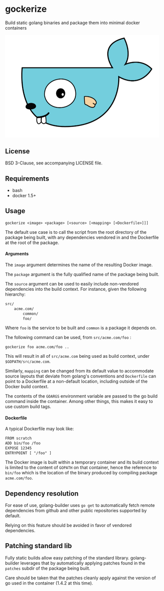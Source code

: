 gockerize
=========

Build static golang binaries and package them into minimal docker containers

<img src="gockerize.png" alt="gockerize" width="500px" />

License
-------

BSD 3-Clause, see accompanying LICENSE file.


Requirements
------------

  - bash
  - docker 1.5+


Usage
-----

    gockerize <image> <package> [<source> [<mapping> [<Dockerfile>]]]


The default use case is to call the script from the root directory of
the package being built, with any dependencies vendored in and the
Dockerfile at the root of the package.

#### Arguments

The `image` argument determines the name of the resulting Docker image.

The `package` argument is the fully qualified name of the package being
built.

The `source` argument can be used to easily include non-vendored dependencies
into the build context. For instance, given the following hierarchy:

    src/
        acme.com/
            common/
            foo/

Where `foo` is the service to be built and `common` is a package it depends on.

The following command can be used, from `src/acme.com/foo` :

    gockerize foo acme.com/foo ..

This will result in all of `src/acme.com` being used as build context, under
`$GOPATH/src/acme.com`.

Similarly, `mapping` can be changed from its default value to accommodate
source layouts that deviate from golang's conventions and `Dockerfile` can
point to a Dockerfile at a non-default location, including outside of the
Docker build context.

The contents of the `GOARGS` environment variable are passed to the go build
command inside the container. Among other things, this makes it easy to use
custom build tags.

#### Dockerfile

A typical Dockerfile may look like:

    FROM scratch
    ADD bin/foo /foo
    EXPOSE 12345
    ENTRYPOINT [ "/foo" ]

The Docker image is built within a temporary container and its build
context is limited to the content of `GOPATH` on that container, hence
the reference to `bin/foo` which is the location of the binary produced
by compiling package `acme.com/foo`.


Dependency resolution
---------------------

For ease of use, golang-builder uses `go get` to automatically fetch remote
dependencies from github and other public repositories supported by default.

Relying on this feature should be avoided in favor of vendored dependencies.


Patching standard lib
---------------------

Fully static builds allow easy patching of the standard library. golang-builder
leverages that by automatically applying patches found in the `patches` subdir
of the package being built.

Care should be taken that the patches cleanly apply against the version of go
used in the container (1.4.2 at this time).

